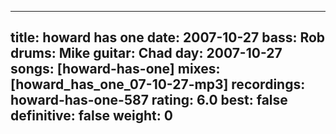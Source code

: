 
---
title: howard has one
date: 2007-10-27
bass:	Rob
drums:	Mike
guitar:	Chad
day: 2007-10-27
songs: [howard-has-one]
mixes: [howard_has_one_07-10-27-mp3]
recordings: howard-has-one-587
rating: 6.0
best: false
definitive: false
weight: 0
---
